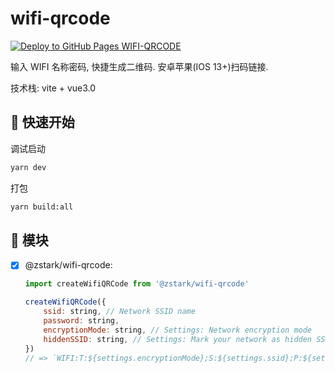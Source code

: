 # wifi-qrcode

[![Deploy to GitHub Pages WIFI-QRCODE](https://github.com/PinghuaZhuang/wifi-card/actions/workflows/deploy.yml/badge.svg)](https://github.com/PinghuaZhuang/wifi-card/actions/workflows/deploy.yml)

输入 WIFI 名称密码, 快捷生成二维码. 安卓苹果(IOS 13+)扫码链接.

技术栈: vite + vue3.0



## 🚀 快速开始

调试启动

```bash
yarn dev
```

打包

```bash
yarn build:all
```



## 📌 模块

- [x] @zstark/wifi-qrcode:

  ```js
  import createWifiQRCode from '@zstark/wifi-qrcode'

  createWifiQRCode({
      ssid: string, // Network SSID name
      password: string,
      encryptionMode: string, // Settings: Network encryption mode
      hiddenSSID: string, // Settings: Mark your network as hidden SSID
  })
  // => `WIFI:T:${settings.encryptionMode};S:${settings.ssid};P:${settings.password};H:${settings.hiddenSSID};`
  ```
